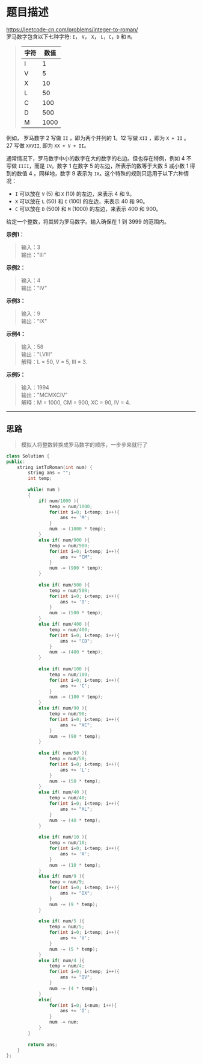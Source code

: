 # 题目描述
https://leetcode-cn.com/problems/integer-to-roman/ <br>
罗马数字包含以下七种字符: `I`， `V`， `X`， `L`，`C`，`D` 和 `M`。  

> **字符**|**数值**  
> -|-
> I|1
> V|5
> X|10
> L|50
> C|100
> D|500
> M|1000

例如， 罗马数字 2 写做 `II` ，即为两个并列的 1。12 写做 `XII` ，即为 `X + II` 。 27 写做 `XXVII`, 即为 `XX + V + II`。

通常情况下，罗马数字中小的数字在大的数字的右边。但也存在特例，例如 4 不写做 `IIII`，而是 `IV`。数字 1 在数字 5 的左边，所表示的数等于大数 5 减小数 1 得到的数值 4 。同样地，数字 9 表示为 `IX`。这个特殊的规则只适用于以下六种情况：

- `I` 可以放在 `V` (5) 和 `X` (10) 的左边，来表示 4 和 9。
- `X` 可以放在 `L` (50) 和 `C` (100) 的左边，来表示 40 和 90。 
- `C` 可以放在 `D` (500) 和 `M` (1000) 的左边，来表示 400 和 900。

给定一个整数，将其转为罗马数字。输入确保在 1 到 3999 的范围内。

**示例1：**
>输入：3  
>输出："III"

**示例2：**
>输入：4  
>输出："IV"  

**示例3：**
>输入：9  
>输出："IX"

**示例4：**
>输入：58  
>输出："LVIII"  
>解释：L = 50, V = 5, III = 3.

**示例5：**
>输入：1994  
>输出："MCMXCIV"  
>解释：M = 1000, CM = 900, XC = 90, IV = 4.

----

## 思路
> 模拟人将整数转换成罗马数字的顺序，一步步来就行了
```c++
class Solution {
public:
    string intToRoman(int num) {
        string ans = "";
        int temp;
        
        while( num )
        {
            if( num/1000 ){
                temp = num/1000;
                for(int i=0; i<temp; i++){
                    ans += 'M';
                }
                num -= (1000 * temp); 
            }
            else if( num/900 ){
                temp = num/900;
                for(int i=0; i<temp; i++){
                    ans += "CM";
                }
                num -= (900 * temp); 
            }
            
            else if( num/500 ){
                temp = num/500;
                for(int i=0; i<temp; i++){
                    ans += 'D';
                }
                num -= (500 * temp); 
            }
            else if( num/400 ){
                temp = num/400;
                for(int i=0; i<temp; i++){
                    ans += "CD";
                }
                num -= (400 * temp); 
            }
            
            else if( num/100 ){
                temp = num/100;
                for(int i=0; i<temp; i++){
                    ans += 'C';
                }
                num -= (100 * temp); 
            }
            else if( num/90 ){
                temp = num/90;
                for(int i=0; i<temp; i++){
                    ans += "XC";
                }
                num -= (90 * temp); 
            }
            
            else if( num/50 ){
                temp = num/50;
                for(int i=0; i<temp; i++){
                    ans += 'L';
                }
                num -= (50 * temp); 
            }
            else if( num/40 ){
                temp = num/40;
                for(int i=0; i<temp; i++){
                    ans += "XL";
                }
                num -= (40 * temp); 
            }
            
            else if( num/10 ){
                temp = num/10;
                for(int i=0; i<temp; i++){
                    ans += 'X';
                }
                num -= (10 * temp); 
            }
            else if( num/9 ){
                temp = num/9;
                for(int i=0; i<temp; i++){
                    ans += "IX";
                }
                num -= (9 * temp); 
            }
            
            else if( num/5 ){
                temp = num/5;
                for(int i=0; i<temp; i++){
                    ans += 'V';
                }
                num -= (5 * temp); 
            }
            else if( num/4 ){
                temp = num/4;
                for(int i=0; i<temp; i++){
                    ans += "IV";
                }
                num -= (4 * temp); 
            }
            else{
                for(int i=0; i<num; i++){
                    ans += 'I';
                }
                num -= num;
            }
        }
        
        return ans;
    }
};
```